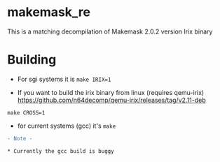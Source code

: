 # makemask_re

This is a matching decompilation of Makemask 2.0.2 version Irix binary

# Building

- For sgi systems it is 
 `make IRIX=1`
 
- If you want to build the irix binary from linux (requires qemu-irix)
  https://github.com/n64decomp/qemu-irix/releases/tag/v2.11-deb

 `make CROSS=1`
 
 - for current systems (gcc) it's  `make`
```diff
- Note -

* Currently the gcc build is buggy

```

  
 
  
  
 
 
